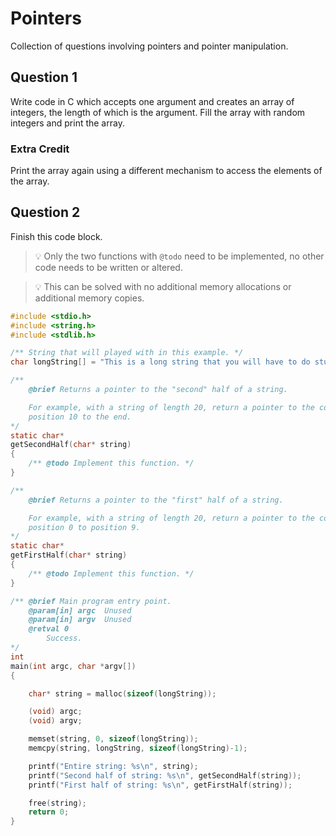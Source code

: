 # Pointers

Collection of questions involving pointers and pointer manipulation.

## Question 1

Write code in C which accepts one argument and creates an array of integers, the
length of which is the argument.  Fill the array with random integers and print
the array.

### Extra Credit

Print the array again using a different mechanism to access the elements of the
array.

## Question 2

Finish this code block.

> :bulb: Only the two functions with `@todo` need to be implemented, no other
> code needs to be written or altered.

> :bulb: This can be solved with no additional memory allocations or additional
> memory copies.

```c
#include <stdio.h>
#include <string.h>
#include <stdlib.h>

/** String that will played with in this example. */
char longString[] = "This is a long string that you will have to do stuff to.";

/**
    @brief Returns a pointer to the "second" half of a string.

    For example, with a string of length 20, return a pointer to the contents of
    position 10 to the end.
*/
static char*
getSecondHalf(char* string)
{
    /** @todo Implement this function. */
}

/**
    @brief Returns a pointer to the "first" half of a string.

    For example, with a string of length 20, return a pointer to the contents of
    position 0 to position 9.
*/
static char*
getFirstHalf(char* string)
{
    /** @todo Implement this function. */
}

/** @brief Main program entry point.
    @param[in] argc  Unused
    @param[in] argv  Unused
    @retval 0
        Success.
*/
int
main(int argc, char *argv[])
{

    char* string = malloc(sizeof(longString));

    (void) argc;
    (void) argv;

    memset(string, 0, sizeof(longString));
    memcpy(string, longString, sizeof(longString)-1);

    printf("Entire string: %s\n", string);
    printf("Second half of string: %s\n", getSecondHalf(string));
    printf("First half of string: %s\n", getFirstHalf(string));

    free(string);
    return 0;
}
```
